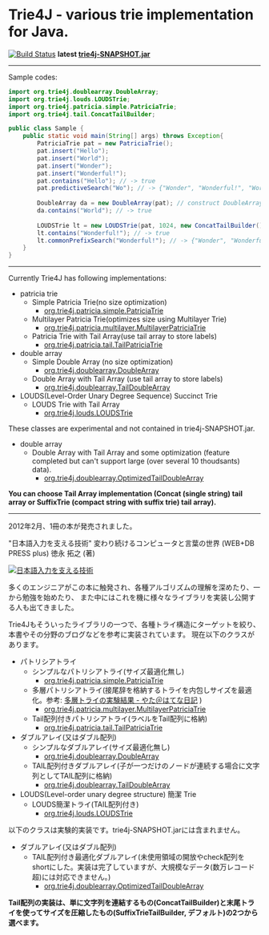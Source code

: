 # Trie4J - various trie implementation for Java.

[![Build Status](https://buildhive.cloudbees.com/job/takawitter/job/trie4j/badge/icon)](https://buildhive.cloudbees.com/job/takawitter/job/trie4j/)
 **latest [trie4j-SNAPSHOT.jar](https://buildhive.cloudbees.com/job/takawitter/job/trie4j/lastSuccessfulBuild/artifact/trie4j/dist/trie4j-SNAPSHOT.jar)**

---
Sample codes:
```java
import org.trie4j.doublearray.DoubleArray;
import org.trie4j.louds.LOUDSTrie;
import org.trie4j.patricia.simple.PatriciaTrie;
import org.trie4j.tail.ConcatTailBuilder;

public class Sample {
	public static void main(String[] args) throws Exception{
		PatriciaTrie pat = new PatriciaTrie();
		pat.insert("Hello");
		pat.insert("World");
		pat.insert("Wonder");
		pat.insert("Wonderful!");
		pat.contains("Hello"); // -> true
		pat.predictiveSearch("Wo"); // -> {"Wonder", "Wonderful!", "World"} as Iterable<String>
		
		DoubleArray da = new DoubleArray(pat); // construct DoubleArray from existing Trie
		da.contains("World"); // -> true
		
		LOUDSTrie lt = new LOUDSTrie(pat, 1024, new ConcatTailBuilder()); // construct LOUDS succinct Trie with ConcatTailBuilder
		lt.contains("Wonderful!"); // -> true
		lt.commonPrefixSearch("Wonderful!"); // -> {"Wonder", "Wonderful!"} as Iterable<String>
	}
}
```
---
Currently Trie4J has following implementations:
* patricia trie
    * Simple Patricia Trie(no size optimization)
        * [org.trie4j.patricia.simple.PatriciaTrie](https://github.com/takawitter/trie4j/blob/master/trie4j/src/org/trie4j/patricia/simple/PatriciaTrie.java)
    * Multilayer Patricia Trie(optimizes size using Multilayer Trie)
        * [org.trie4j.patricia.multilayer.MultilayerPatriciaTrie](https://github.com/takawitter/trie4j/blob/master/trie4j/src/org/trie4j/patricia/multilayer/MultilayerPatriciaTrie.java)
    * Patricia Trie with Tail Array(use tail array to store labels)
        * [org.trie4j.patricia.tail.TailPatriciaTrie](https://github.com/takawitter/trie4j/blob/master/trie4j/src/org/trie4j/patricia/tail/TailPatriciaTrie.java)
* double array
    * Simple Double Array (no size optimization)
        * [org.trie4j.doublearray.DoubleArray](https://github.com/takawitter/trie4j/blob/master/trie4j/src/org/trie4j/doublearray/DoubleArray.java)
    * Double Array with Tail Array (use tail array to store labels)
        * [org.trie4j.doublearray.TailDoubleArray](https://github.com/takawitter/trie4j/blob/master/trie4j/src/org/trie4j/doublearray/TailDoubleArray.java)
* LOUDS(Level-Order Unary Degree Sequence) Succinct Trie
    * LOUDS Trie with Tail Array
        * [org.trie4j.louds.LOUDSTrie](https://github.com/takawitter/trie4j/blob/master/trie4j/src/org/trie4j/louds/LOUDSTrie.java)

These classes are experimental and not contained in trie4j-SNAPSHOT.jar.
* double array
    * Double Array with Tail Array and some optimization (feature completed but can't support large (over several 10 thoudsants) data).
        * [org.trie4j.doublearray.OptimizedTailDoubleArray](https://github.com/takawitter/trie4j/blob/master/trie4j/src/org/trie4j/doublearray/OptimizedTailDoubleArray.java)

**You can choose Tail Array implementation (Concat (single string) tail array or SuffixTrie (compact string with suffix trie) tail array).**

---
2012年2月、1冊の本が発売されました。

"日本語入力を支える技術" 変わり続けるコンピュータと言葉の世界 (WEB+DB PRESS plus) 徳永 拓之 (著) 

 [![日本語入力を支える技術](http://ws.assoc-amazon.jp/widgets/q?_encoding=UTF8&Format=_SL110_&ASIN=4774149934&MarketPlace=JP&ID=AsinImage&WS=1&tag=takaoblogspot-22&ServiceVersion=20070822)](http://www.amazon.co.jp/gp/product/4774149934/ref=as_li_ss_il?ie=UTF8&tag=takaoblogspot-22&linkCode=as2&camp=247&creative=7399&creativeASIN=4774149934)

多くのエンジニアがこの本に触発され、各種アルゴリズムの理解を深めたり、一から勉強を始めたり、
また中にはこれを機に様々なライブラリを実装し公開する人も出てきました。

Trie4Jもそういったライブラリの一つで、各種トライ構造にターゲットを絞り、本書やその分野のブログなどを参考に実装されています。
現在以下のクラスがあります。

* パトリシアトライ
    * シンプルなパトリシアトライ(サイズ最適化無し)
        * [org.trie4j.patricia.simple.PatriciaTrie](https://github.com/takawitter/trie4j/blob/master/trie4j/src/org/trie4j/patricia/simple/PatriciaTrie.java)
    * 多層パトリシアトライ(接尾辞を格納するトライを内包しサイズを最適化。参考: [多層トライの実験結果 - やた＠はてな日記](http://d.hatena.ne.jp/s-yata/20101223/1293143633) )
        * [org.trie4j.patricia.multilayer.MultilayerPatriciaTrie](https://github.com/takawitter/trie4j/blob/master/trie4j/src/org/trie4j/patricia/multilayer/MultilayerPatriciaTrie.java)
    * Tail配列付きパトリシアトライ(ラベルをTail配列に格納)
        * [org.trie4j.patricia.tail.TailPatriciaTrie](https://github.com/takawitter/trie4j/blob/master/trie4j/src/org/trie4j/patricia/tail/TailPatriciaTrie.java)
* ダブルアレイ(又はダブル配列)
    * シンプルなダブルアレイ(サイズ最適化無し)
        * [org.trie4j.doublearray.DoubleArray](https://github.com/takawitter/trie4j/blob/master/trie4j/src/org/trie4j/doublearray/DoubleArray.java)
    * TAIL配列付きダブルアレイ(子が一つだけのノードが連続する場合に文字列としてTAIL配列に格納)
        * [org.trie4j.doublearray.TailDoubleArray](https://github.com/takawitter/trie4j/blob/master/trie4j/src/org/trie4j/doublearray/TailDoubleArray.java)
* LOUDS(Level-order unary degree structure) 簡潔 Trie
    * LOUDS簡潔トライ(TAIL配列付き)
        * [org.trie4j.louds.LOUDSTrie](https://github.com/takawitter/trie4j/blob/master/trie4j/src/org/trie4j/louds/LOUDSTrie.java)

以下のクラスは実験的実装です。trie4j-SNAPSHOT.jarには含まれません。

* ダブルアレイ(又はダブル配列)
    * TAIL配列付き最適化ダブルアレイ(未使用領域の開放やcheck配列をshortにした。実装は完了していますが、大規模なデータ(数万レコード超)には対応できません。)
        * [org.trie4j.doublearray.OptimizedTailDoubleArray](https://github.com/takawitter/trie4j/blob/master/trie4j/src/org/trie4j/doublearray/OptimizedTailDoubleArray.java)

**Tail配列の実装は、単に文字列を連結するもの(ConcatTailBuilder)と末尾トライを使ってサイズを圧縮したもの(SuffixTrieTailBuilder, デフォルト)の2つから選べます。**

